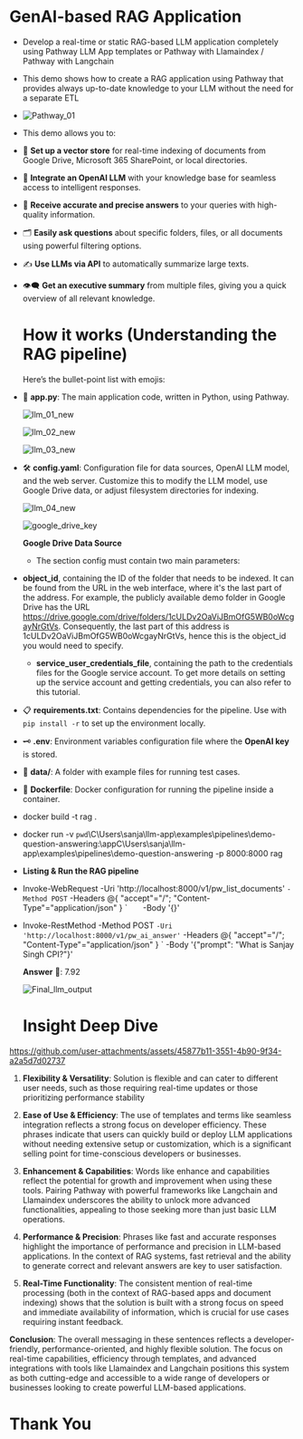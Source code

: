 # GenAI-based RAG Application
- Develop a real-time or static RAG-based LLM application completely using Pathway LLM App templates or Pathway with Llamaindex / Pathway with Langchain
- This demo shows how to create a RAG application using Pathway that provides always up-to-date knowledge to your LLM without the need for a separate ETL
  
- ![Pathway_01](https://github.com/user-attachments/assets/b1c0291f-5662-4601-a421-5bd499ce11ee)

- This demo allows you to:
- 📂 **Set up a vector store** for real-time indexing of documents from Google Drive, Microsoft 365 SharePoint, or local directories.
- 🤖 **Integrate an OpenAI LLM** with your knowledge base for seamless access to intelligent responses.
- 🎯 **Receive accurate and precise answers** to your queries with high-quality information.
- 🗂️ **Easily ask questions** about specific folders, files, or all documents using powerful filtering options.
- ✍️ **Use LLMs via API** to automatically summarize large texts.
- 👁️‍🗨️ **Get an executive summary** from multiple files, giving you a quick overview of all relevant knowledge.

  # How it works (Understanding the RAG pipeline)
  Here’s the bullet-point list with emojis:

- 📄 **app.py**: The main application code, written in Python, using Pathway.
  
  ![llm_01_new](https://github.com/user-attachments/assets/74c7d887-e46f-4cec-994a-4d61747987bc)

  ![llm_02_new](https://github.com/user-attachments/assets/88bbb203-b5a8-425b-ad26-5377bac35e82)

  ![llm_03_new](https://github.com/user-attachments/assets/ecd0222a-d32b-400d-922a-6b78834675ab)

- 🛠️ **config.yaml**: Configuration file for data sources, OpenAI LLM model, and the web server. Customize this to modify the LLM model, use Google Drive data, or adjust filesystem directories for indexing.

  ![llm_04_new](https://github.com/user-attachments/assets/162faea6-9311-4039-b96b-9aa8515a14f1)

  ![google_drive_key](https://github.com/user-attachments/assets/32183136-08da-4fd3-8a51-0dfce9e87b92)

  **Google Drive Data Source**
  - The section config must contain two main parameters:
- **object_id**, containing the ID of the folder that needs to be indexed. It can be found from the URL in the web interface, where it's the last part of the address. For example, the publicly available demo folder in Google Drive has the URL https://drive.google.com/drive/folders/1cULDv2OaViJBmOfG5WB0oWcgayNrGtVs. Consequently, the last part of this address is 1cULDv2OaViJBmOfG5WB0oWcgayNrGtVs, hence this is the object_id you would need to specify.
  - **service_user_credentials_file**, containing the path to the credentials files for the Google service account. To get more details on setting up the service account and getting credentials, you can also refer to this tutorial.
 
- 📋 **requirements.txt**: Contains dependencies for the pipeline. Use with `pip install -r` to set up the environment locally.
- 🗝️ **.env**: Environment variables configuration file where the **OpenAI key** is stored.
- 📁 **data/**: A folder with example files for running test cases. 
- 🐋 **Dockerfile**: Docker configuration for running the pipeline inside a container.
- docker build -t rag .
- docker run -v `pwd`\C\Users\sanja\llm-app\examples\pipelines\demo-question-answering:\appC\Users\sanja\llm-app\examples\pipelines\demo-question-answering -p 8000:8000 rag
- **Listing & Run the RAG pipeline**
- Invoke-WebRequest -Uri 'http://localhost:8000/v1/pw_list_documents' `
                  -Method POST `
                  -Headers @{ "accept"="/"; "Content-Type"="application/json" } `
                  -Body '{}'
  
- Invoke-RestMethod -Method POST `
  -Uri 'http://localhost:8000/v1/pw_ai_answer' `
  -Headers @{ "accept"="/"; "Content-Type"="application/json" } `
  -Body '{"prompt": "What is Sanjay Singh CPI?"}'
  
  **Answer** 🤖: 7.92
  
  ![Final_llm_output](https://github.com/user-attachments/assets/953f0c57-f1a1-4d91-a92e-a73e1ee1ba03)


  # Insight Deep Dive
  

https://github.com/user-attachments/assets/45877b11-3551-4b90-9f34-a2a5d7d02737

1. **Flexibility & Versatility**:
Solution is flexible and can cater to different user needs, such as those requiring real-time updates or those prioritizing performance stability

2. **Ease of Use & Efficiency**:
The use of templates and terms like seamless integration reflects a strong focus on developer efficiency. These phrases indicate that users can quickly build or deploy LLM applications without needing extensive setup or customization, which is a significant selling point for time-conscious developers or businesses.

3. **Enhancement & Capabilities**:
Words like enhance and capabilities reflect the potential for growth and improvement when using these tools. Pairing Pathway with powerful frameworks like Langchain and Llamaindex underscores the ability to unlock more advanced functionalities, appealing to those seeking more than just basic LLM operations.

4. **Performance & Precision**:
Phrases like fast and accurate responses highlight the importance of performance and precision in LLM-based applications. In the context of RAG systems, fast retrieval and the ability to generate correct and relevant answers are key to user satisfaction.

6. **Real-Time Functionality**:
The consistent mention of real-time processing (both in the context of RAG-based apps and document indexing) shows that the solution is built with a strong focus on speed and immediate availability of information, which is crucial for use cases requiring instant feedback.

**Conclusion**:
The overall messaging in these sentences reflects a developer-friendly, performance-oriented, and highly flexible solution. The focus on real-time capabilities, efficiency through templates, and advanced integrations with tools like Llamaindex and Langchain positions this system as both cutting-edge and accessible to a wide range of developers or businesses looking to create powerful LLM-based applications.

# Thank You

  

